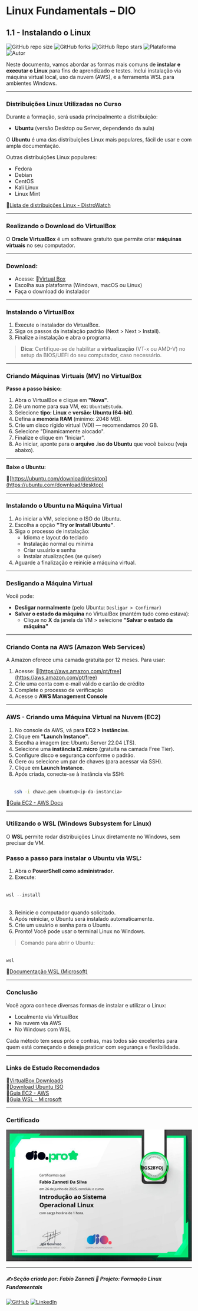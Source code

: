 # Linux Fundamentals – DIO

## 1.1 - Instalando o Linux

![GitHub repo size](https://img.shields.io/github/repo-size/fzanneti/DIO-linux-fundamentals-training)
![GitHub forks](https://img.shields.io/github/forks/fzanneti/DIO-linux-fundamentals-training?style=social)
![GitHub Repo stars](https://img.shields.io/github/stars/fzanneti/DIO-linux-fundamentals-training?style=social)
![Plataforma](https://img.shields.io/badge/Powered%20by-DIO.io-red?logo=data:image/svg+xml;base64,PHN2ZyBmaWxsPSIjZmZmIiB2aWV3Qm94PSIwIDAgMzIgMzIiIHhtbG5zPSJodHRwOi8vd3d3LnczLm9yZy8yMDAwL3N2ZyI+PHBhdGggZD0iTTYuNzEgMy4yNWMtMi44OCAxLjQxLTUuMDcgNC4yMy01LjA3IDcuNzYgMCAzLjU4IDIuMjggNi43IDUuMzMgOC4xNSAxLjgzLS42MiAyLjQtMi4yNiAyLjQtMy44MSAwLS4yMy0uMDItLjQ1LS4wNS0uNjZBLjQ0LjQ0IDAgMDExMC4xIDExYy4yNC0uNzUuMTEtMS41My0uMy0yLjIyQzguOTIgNy45NiA3LjMzIDcuNSA1Ljc0IDcuNjZhNS41NSA1LjU1IDAgM)
![Autor](https://img.shields.io/badge/Autor-fzanneti-blue?style=flat-square&logo=github)

Neste documento, vamos abordar as formas mais comuns de **instalar e executar o Linux** para fins de aprendizado e testes. Inclui instalação via máquina virtual local, uso da nuvem (AWS), e a ferramenta WSL para ambientes Windows.

---

### Distribuições Linux Utilizadas no Curso

Durante a formação, será usada principalmente a distribuição:

- **Ubuntu** (versão Desktop ou Server, dependendo da aula)

O **Ubuntu** é uma das distribuições Linux mais populares, fácil de usar e com ampla documentação.

Outras distribuições Linux populares:
- Fedora
- Debian
- CentOS
- Kali Linux
- Linux Mint

🔗[Lista de distribuições Linux - DistroWatch](https://distrowatch.com/)

---

### Realizando o Download do VirtualBox

O **Oracle VirtualBox** é um software gratuito que permite criar **máquinas virtuais** no seu computador.

---

### Download:

- Acesse: 🔗[Virtual Box](https://www.virtualbox.org/)
- Escolha sua plataforma (Windows, macOS ou Linux)
- Faça o download do instalador

---

### Instalando o VirtualBox

1. Execute o instalador do VirtualBox.
2. Siga os passos da instalação padrão (Next > Next > Install).
3. Finalize a instalação e abra o programa.

> **Dica**: Certifique-se de habilitar a **virtualização** (VT-x ou AMD-V) no setup da BIOS/UEFI do seu computador, caso necessário.

---

### Criando Máquinas Virtuais (MV) no VirtualBox

**Passo a passo básico:**

1. Abra o VirtualBox e clique em **"Nova"**.
2. Dê um nome para sua VM, ex: `UbuntuEstudo`.
3. Selecione **tipo: Linux** e **versão: Ubuntu (64-bit)**.
4. Defina a **memória RAM** (mínimo: 2048 MB).
5. Crie um disco rígido virtual (VDI) — recomendamos 20 GB.
6. Selecione "Dinamicamente alocado".
7. Finalize e clique em "Iniciar".
8. Ao iniciar, aponte para o **arquivo .iso do Ubuntu** que você baixou (veja abaixo).

---

**Baixe o Ubuntu:**  

🔗[https://ubuntu.com/download/desktop](https://ubuntu.com/download/desktop)

---

### Instalando o Ubuntu na Máquina Virtual

1. Ao iniciar a VM, selecione o ISO do Ubuntu.
2. Escolha a opção **"Try or Install Ubuntu"**.
3. Siga o processo de instalação:
   - Idioma e layout do teclado
   - Instalação normal ou mínima
   - Criar usuário e senha
   - Instalar atualizações (se quiser)
4. Aguarde a finalização e reinicie a máquina virtual.

---

### Desligando a Máquina Virtual

Você pode:

- **Desligar normalmente** (pelo Ubuntu: `Desligar > Confirmar`)
- **Salvar o estado da máquina** no VirtualBox (mantém tudo como estava):
   - Clique no **X** da janela da VM > selecione **"Salvar o estado da máquina"**

---

### Criando Conta na AWS (Amazon Web Services)

A Amazon oferece uma camada gratuita por 12 meses. Para usar:

1. Acesse: 🔗[https://aws.amazon.com/pt/free](https://aws.amazon.com/pt/free)
2. Crie uma conta com e-mail válido e cartão de crédito
3. Complete o processo de verificação
4. Acesse o **AWS Management Console**

---

### AWS - Criando uma Máquina Virtual na Nuvem (EC2)

1. No console da AWS, vá para **EC2 > Instâncias**.
2. Clique em **"Launch Instance"**.
3. Escolha a imagem (ex: Ubuntu Server 22.04 LTS).
4. Selecione uma **instância t2.micro** (gratuita na camada Free Tier).
5. Configure disco e segurança conforme o padrão.
6. Gere ou selecione um par de chaves (para acessar via SSH).
7. Clique em **Launch Instance**.
8. Após criada, conecte-se à instância via SSH:

```bash

   ssh -i chave.pem ubuntu@<ip-da-instancia>

```

🔗[Guia EC2 - AWS Docs](https://docs.aws.amazon.com/pt_br/AWSEC2/latest/UserGuide/EC2_GetStarted.html)

---

### Utilizando o WSL (Windows Subsystem for Linux)

O **WSL** permite rodar distribuições Linux diretamente no Windows, sem precisar de VM.

### Passo a passo para instalar o Ubuntu via WSL:

1. Abra o **PowerShell como administrador**.
2. Execute:

```powershell

wsl --install
   
```

3. Reinicie o computador quando solicitado.
4. Após reiniciar, o Ubuntu será instalado automaticamente.
5. Crie um usuário e senha para o Ubuntu.
6. Pronto! Você pode usar o terminal Linux no Windows.

> Comando para abrir o Ubuntu:

```bash

wsl

```

🔗[Documentação WSL (Microsoft)](https://learn.microsoft.com/pt-br/windows/wsl/)

---

### Conclusão

Você agora conhece diversas formas de instalar e utilizar o Linux:

- Localmente via VirtualBox
- Na nuvem via AWS
- No Windows com WSL

Cada método tem seus prós e contras, mas todos são excelentes para quem está começando e deseja praticar com segurança e flexibilidade.

---

### Links de Estudo Recomendados

🔗[VirtualBox Downloads](https://www.virtualbox.org/wiki/Downloads)    
🔗[Download Ubuntu ISO](https://ubuntu.com/download/desktop)     
🔗[Guia EC2 - AWS](https://docs.aws.amazon.com/pt_br/AWSEC2/latest/UserGuide/EC2_GetStarted.html)     
🔗[Guia WSL - Microsoft](https://learn.microsoft.com/pt-br/windows/wsl/)

---

### Certificado

<img src="https://github.com/fzanneti/DIO-linux-fundamentals-training/blob/main/Assets/images/certificados/1-introducao-ao-sistema-operacional-Linux.jpg" alt="Certificado" width="600px">

---

##### ✍️ Seção criada por: *Fabio Zanneti* 🎯 Projeto: **Formação Linux Fundamentals**
[![GitHub](https://img.shields.io/badge/GitHub-fzanneti-181717?style=flat&logo=github)](https://github.com/fzanneti)
[![LinkedIn](https://img.shields.io/badge/LinkedIn-fzanneti-0A66C2?style=flat&logo=linkedin&logoColor=white)](https://linkedin.com/in/fzanneti)